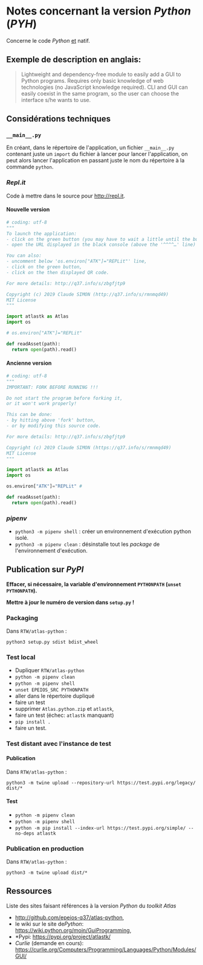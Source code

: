 # Notes concernant la version *Python* (*PYH*)

Concerne le code *Python* <u>et</u> natif.

## Exemple de description en anglais:

> Lightweight and dependency-free module to easily add a GUI to Python programs. Requires only basic knowledge of web technologies (no JavaScript knowledge required). CLI and GUI can easily coexist in the same program, so the user can choose the interface s/he wants to use.

## Considérations techniques

### `__main__.py`

En créant, dans le répertoire de l'application, un fichier `__main__.py` contenant juste un `import` du fichier à lancer pour lancer l'application, on peut alors lancer l'application en passant juste le nom du répertoire à la commande `python`.

### *Repl.it*

Code à mettre dans le source pour <http://repl.it>.

#### Nouvelle version

``` python
# coding: utf-8
"""
To launch the application:
- click on the green button (you may have to wait a little until the button is displayed),
- open the URL displayed in the black console (above the '^^^^…' line) in a web browser.

You can also:
- uncomment below 'os.environ["ATK"]="REPLit"' line,
- click on the green button,
- click on the then displayed QR code.

For more details: http://q37.info/s/zbgfjtp9

Copyright (c) 2019 Claude SIMON (http://q37.info/s/rmnmqd49)
MIT License
"""

import atlastk as Atlas
import os

# os.environ["ATK"]="REPLit"

def readAsset(path):
  return open(path).read()
```

#### Ancienne version

``` python
# coding: utf-8
"""
IMPORTANT: FORK BEFORE RUNNING !!!

Do not start the program before forking it,
or it won't work properly!

This can be done:
- by hitting above 'fork' button,
- or by modifying this source code.

For more details: http://q37.info/s/zbgfjtp9

Copyright (c) 2019 Claude SIMON (https://q37.info/s/rmnmqd49)
MIT License
"""

import atlastk as Atlas
import os

os.environ["ATK"]="REPLit" #

def readAsset(path):
  return open(path).read()
```

### *pipenv*

- `python3 -m pipenv shell` : créer un environnement d'exécution python isolé.
- `python3 -m pipenv clean` : désinstalle tout les *package* de l'environnement d'exécution.

## Publication sur *PyPI*

**Effacer, si nécessaire, la variable d'environnement `PYTHONPATH` (`unset PYTHONPATH`).**

**Mettre à jour le numéro de version dans `setup.py` !**

### Packaging

Dans `RTW/atlas-python` :

`python3 setup.py sdist bdist_wheel`

### Test local

- Dupliquer `RTW/atlas-python`
- `python -m pipenv clean`
- `python -m pipenv shell`
- `unset EPEIOS_SRC PYTHONPATH`
- aller dans le répertoire dupliqué
- faire un test
- supprimer `Atlas.python.zip` et `atlastk`,
- faire un test (échec: `atlastk` manquant)
- `pip install .`
- faire un test.

### Test distant avec l'instance de test

#### Publication

Dans `RTW/atlas-python` :

`python3 -m twine upload --repository-url https://test.pypi.org/legacy/ dist/*`

#### Test

- `python -m pipenv clean`
- `python -m pipenv shell`
- `python -m pip install --index-url https://test.pypi.org/simple/ --no-deps atlastk`

### Publication en production

Dans `RTW/atlas-python` :

`python3 -m twine upload dist/*`

## Ressources

Liste des sites faisant références à la version *Python* du *toolkit* *Atlas*

- <http://github.com/epeios-q37/atlas-python>,
- le wiki sur le site de*Python*: <https://wiki.python.org/moin/GuiProgramming>,
- *Pypi: <https://pypi.org/project/atlastk/>
- *Curlie* (demande en cours): <https://curlie.org/Computers/Programming/Languages/Python/Modules/GUI/>
